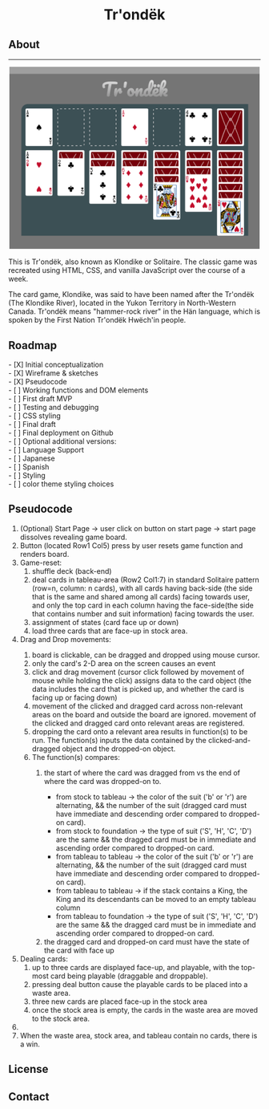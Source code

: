 <h1 align="center"> Tr'ondëk </h1>

<h2>About</h2>
<hr>
<div align="center"> <img src="README_files/prototype-01.png" width='500'></div>

This is Tr'ondëk, also known as Klondike or Solitaire. 
The classic game was recreated using HTML, CSS, and vanilla JavaScript over the course of a week. 

The card game, Klondike, was said to have been named after the Tr'ondëk (The Klondike River), located in the Yukon Territory in North-Western Canada. 
Tr'ondëk means "hammer-rock river" in the Hän language, which is spoken by the First Nation Tr'ondëk Hwëch'in people. 

<h2>Roadmap</h2>
- [X] Initial conceptualization<br>
- [X] Wireframe & sketches<br>
- [X] Pseudocode<br>
- [ ] Working functions and DOM elements<br>
- [ ] First draft MVP<br>
- [ ] Testing and debugging<br>
- [ ] CSS styling<br>
- [ ] Final draft<br>
- [ ] Final deployment on Github<br>
- [ ] Optional additional versions:<br>
    - [ ] Language Support<br>
      - [ ] Japanese<br>
      - [ ] Spanish<br>
    - [ ] Styling<br>
      - [ ] color theme styling choices<br>

<h2>Pseudocode</h2>
<ol>
<li>(Optional) Start Page -> user click on button on start page -> start page dissolves revealing game board.</li>
<li>Button (located Row1 Col5) press by user resets game function and renders board.</li>
<li>Game-reset:
    <ol>
    <li>shuffle deck (back-end)</li>
    <li>deal cards in tableau-area (Row2 Col1:7) in standard Solitaire pattern (row=n, column: n cards), with all cards having back-side (the side that is the same and shared among all cards) facing towards user, and only the top card in each column having the face-side(the side that contains number and suit information) facing towards the user.</li>
    <li>assignment of states (card face up or down)</li>
    <li>load three cards that are face-up in stock area.</li>
    </ol></li>
<li>Drag and Drop movements:</li>
    <ol>
    <li>board is clickable, can be dragged and dropped using mouse cursor.</li>
    <li>only the card's 2-D area on the screen causes an event </li>
    <li>click and drag movement (cursor click followed by movement of mouse while holding the click) assigns data to the card object (the data includes the card that is picked up, and whether the card is facing up or facing down)</li>
    <li>movement of the clicked and dragged card across non-relevant areas on the board and outside the board are ignored. movement of the clicked and dragged card onto relevant areas are registered.</li>
    <li>dropping the card onto a relevant area results in function(s) to be run. The function(s) inputs the data contained by the clicked-and-dragged object and the dropped-on object.</li>
    <li>The function(s) compares:</li>
        <ol>
        <li>the start of where the card was dragged from vs the end of where the card was dropped-on to.</li>
            <ul>
            <li>from stock to tableau -> the color of the suit ('b' or 'r') are alternating, && the number of the suit (dragged card must have immediate and descending order compared to dropped-on card).</li>
            <li>from stock to foundation -> the type of suit ('S', 'H', 'C', 'D') are the same && the dragged card must be in immediate and ascending order compared to dropped-on card.</li>
            <li>from tableau to tableau -> the color of the suit ('b' or 'r') are alternating, && the number of the suit (dragged card must have immediate and descending order compared to dropped-on card).</li>
            <li>from tableau to tableau -> if the stack contains a King, the King and its descendants can be moved to an empty tableau column </li>
            <li>from tableau to foundation -> the type of suit ('S', 'H', 'C', 'D') are the same && the dragged card must be in immediate and ascending order compared to dropped-on card.</li>
            </ul>
        <li>the dragged card and dropped-on card must have the state of the card with face up</li>
            </ol> 
    </ol>
<li>Dealing cards:
    <ol>
    <li>up to three cards are displayed face-up, and playable, with the top-most card being playable (draggable and droppable).</li>
    <li>pressing deal button cause the playable cards to be placed into a waste area.</li>
    <li>three new cards are placed face-up in the stock area</li>
    <li>once the stock area is empty, the cards in the waste area are moved to the stock area.</li>
    </ol><li>
<li>When the waste area, stock area, and tableau contain no cards, there is a win. </li>
</ol>

<h2>License</h2>

<h2>Contact</h2>
